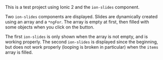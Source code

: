 This is a test project using Ionic 2 and the `ion-slides` component.

Two `ion-slides` components are displayed. Slides are dynamically created using an array and a `*ngFor`. 
The array is empty at first, then filled with some objects when you click on the button.

The first `ion-slides` is only shown when the array is not empty, and is working properly.
The second `ion-slides` is displayed since the beginning, but does not work properly (looping is broken in particular) when the `items` array is filled.
